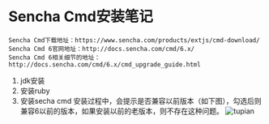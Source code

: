 # Sencha Cmd安装笔记

    Sencha Cmd下载地址：https://www.sencha.com/products/extjs/cmd-download/
    Sencha Cmd 6官网地址：http://docs.sencha.com/cmd/6.x/
    Sencha Cmd 6相关细节的地址：http://docs.sencha.com/cmd/6.x/cmd_upgrade_guide.html
    

1. jdk安装
2. 安装ruby
3. 安装secha cmd
    安装过程中，会提示是否兼容以前版本（如下图），勾选后则兼容6以前的版本，如果安装以前的老版本，则不存在这种问题。
![tupian][1]


[1]:http://images0.cnblogs.com/blog2015/249616/201507/030102266926108.png

